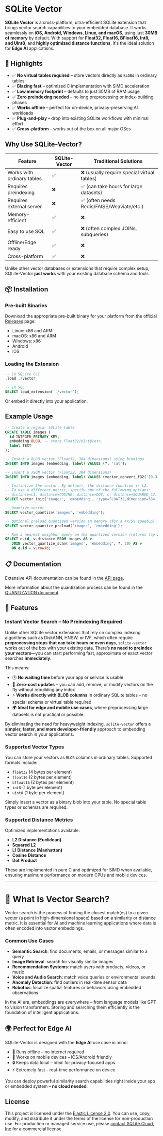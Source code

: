 # SQLite Vector

**SQLite Vector** is a cross-platform, ultra-efficient SQLite extension that brings vector search capabilities to your embedded database. It works seamlessly on **iOS, Android, Windows, Linux, and macOS**, using just **30MB of memory** by default. With support for **Float32, Float16, BFloat16, Int8, and UInt8**, and **highly optimized distance functions**, it's the ideal solution for **Edge AI** applications.

## 🚀 Highlights

* ✅ **No virtual tables required** – store vectors directly as `BLOB`s in ordinary tables
* ✅ **Blazing fast** – optimized C implementation with SIMD acceleration
* ✅ **Low memory footprint** – defaults to just 30MB of RAM usage
* ✅ **Zero preindexing needed** – no long preprocessing or index-building phases
* ✅ **Works offline** – perfect for on-device, privacy-preserving AI workloads
* ✅ **Plug-and-play** – drop into existing SQLite workflows with minimal effort
* ✅ **Cross-platform** – works out of the box on all major OSes


## Why Use SQLite-Vector?

| Feature                    | SQLite-Vector | Traditional Solutions                      |
| -------------------------- | ------------- | ------------------------------------------ |
| Works with ordinary tables | ✅             | ❌ (usually require special virtual tables) |
| Requires preindexing       | ❌             | ✅ (can take hours for large datasets)      |
| Requires external server   | ❌             | ✅ (often needs Redis/FAISS/Weaviate/etc.)  |
| Memory-efficient           | ✅             | ❌                                          |
| Easy to use SQL            | ✅             | ❌ (often complex JOINs, subqueries)        |
| Offline/Edge ready         | ✅             | ❌                                          |
| Cross-platform             | ✅             | ❌                                          |

Unlike other vector databases or extensions that require complex setup, SQLite-Vector **just works** with your existing database schema and tools.


## 📦 Installation

### Pre-built Binaries

Download the appropriate pre-built binary for your platform from the official [Releases](https://github.com/sqliteai/sqlite-vector/releases) page:

- Linux: x86 and ARM
- macOS: x86 and ARM
- Windows: x86
- Android
- iOS

### Loading the Extension

```sql
-- In SQLite CLI
.load ./vector

-- In SQL
SELECT load_extension('./vector');
```

Or embed it directly into your application.

## Example Usage

```sql
-- Create a regular SQLite table
CREATE TABLE images (
  id INTEGER PRIMARY KEY,
  embedding BLOB, -- store Float32/UInt8/etc.
  label TEXT
);

-- Insert a BLOB vector (Float32, 384 dimensions) using bindings
INSERT INTO images (embedding, label) VALUES (?, 'cat');

-- Insert a JSON vector (Float32, 384 dimensions)
INSERT INTO images (embedding, label) VALUES (vector_convert_f32('[0.3, 1.0, 0.9, 3.2, 1.4,...]'), 'dog');

-- Initialize the vector. By default, the distance function is L2.
-- To use a different metric, specify one of the following options:
-- distance=L1, distance=COSINE, distance=DOT, or distance=SQUARED_L2.
SELECT vector_init('images', 'embedding', 'type=FLOAT32,dimension=384');

-- Quantize vector
SELECT vector_quantize('images', 'embedding');

-- Optional preload quantized version in memory (for a 4x/5x speedup) 
SELECT vector_quantize_preload('images', 'embedding');

-- Run a nearest neighbor query on the quantized version (returns top 20 closest vectors)
SELECT e.id, v.distance FROM images AS e
   JOIN vector_quantize_scan('images', 'embedding', ?, 20) AS v
   ON e.id = v.rowid;
```

## 📋 Documentation

Extensive API documentation can be found in the [API page](https://github.com/sqliteai/sqlite-vector/blob/main/API.md).

More information about the quantization process can be found in the [QUANTIZATION document](https://github.com/sqliteai/sqlite-vector/blob/main/QUANTIZATION.md).

## 🧩 Features

### Instant Vector Search – No Preindexing Required

Unlike other SQLite vector extensions that rely on complex indexing algorithms such as DiskANN, HNSW, or IVF, which often require **preprocessing steps that can take hours or even days**, `sqlite-vector` works out of the box with your existing data. There’s **no need to preindex your vectors**—you can start performing fast, approximate or exact vector searches **immediately**.

This means:

* 🕒 **No waiting time** before your app or service is usable
* 🔄 **Zero-cost updates** – you can add, remove, or modify vectors on the fly without rebuilding any index
* ⚡ **Works directly with BLOB columns** in ordinary SQLite tables – no special schema or virtual table required
* 🌍 **Ideal for edge and mobile use cases**, where preprocessing large datasets is not practical or possible

By eliminating the need for heavyweight indexing, `sqlite-vector` offers a **simpler, faster, and more developer-friendly** approach to embedding vector search in your applications.

### Supported Vector Types

You can store your vectors as `BLOB` columns in ordinary tables. Supported formats include:

* `float32` (4 bytes per element)
* `float16` (2 bytes per element)
* `bfloat16` (2 bytes per element)
* `int8` (1 byte per element)
* `uint8` (1 byte per element)

Simply insert a vector as a binary blob into your table. No special table types or schemas are required.


### Supported Distance Metrics

Optimized implementations available:

* **L2 Distance (Euclidean)**
* **Squared L2**
* **L1 Distance (Manhattan)**
* **Cosine Distance**
* **Dot Product**

These are implemented in pure C and optimized for SIMD when available, ensuring maximum performance on modern CPUs and mobile devices.

---

# 🧠 What Is Vector Search?

Vector search is the process of finding the closest match(es) to a given vector (a point in high-dimensional space) based on a similarity or distance metric. It is essential for AI and machine learning applications where data is often encoded into vector embeddings.

### Common Use Cases

* **Semantic Search**: find documents, emails, or messages similar to a query
* **Image Retrieval**: search for visually similar images
* **Recommendation Systems**: match users with products, videos, or music
* **Voice and Audio Search**: match voice queries or environmental sounds
* **Anomaly Detection**: find outliers in real-time sensor data
* **Robotics**: localize spatial features or behaviors using embedded observations

In the AI era, embeddings are everywhere – from language models like GPT to vision transformers. Storing and searching them efficiently is the foundation of intelligent applications.

## 🌍 Perfect for Edge AI

SQLite-Vector is designed with the **Edge AI** use case in mind:

* 📴 Runs offline – no internet required
* 📱 Works on mobile devices – iOS/Android friendly
* 🔒 Keeps data local – ideal for privacy-focused apps
* ⚡ Extremely fast – real-time performance on device

You can deploy powerful similarity search capabilities right inside your app or embedded system – **no cloud needed**.

## License

This project is licensed under the [Elastic License 2.0](./LICENSE.md). You can use, copy, modify, and distribute it under the terms of the license for non-production use. For production or managed service use, please [contact SQLite Cloud, Inc](mailto:info@sqlitecloud.io) for a commercial license.
